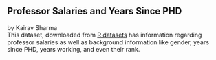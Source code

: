 ## Professor Salaries and Years Since PHD 
by Kairav Sharma 
<br>
This dataset, downloaded from [R datasets](https://vincentarelbundock.github.io/Rdatasets/articles/data.html) has information regarding professor salaries as well as background information like gender, years since PHD, years working, and even their rank. 

<br>

<script src="https://cdn.plot.ly/plotly-latest.min.js"></script>

<div>                            <div id="2230f4d2-a20a-44bf-9fcd-ffe4046a9112" class="plotly-graph-div" style="height:100%; width:100%;"></div>            <script type="text/javascript">                                    window.PLOTLYENV=window.PLOTLYENV || {};                                    if (document.getElementById("2230f4d2-a20a-44bf-9fcd-ffe4046a9112")) {                    Plotly.newPlot(                        "2230f4d2-a20a-44bf-9fcd-ffe4046a9112",                        [{"marker": {"color": "rgb(0,30,66)", "size": 5.0}, "mode": "markers", "name": "rank=Prof", "showlegend": true, "textfont": {"color": "rgb(0,30,66)"}, "textposition": "bottom center", "type": "scatter", "x": [19, 20, 45, 40, 30, 45, 21, 18, 20, 12, 19, 38, 37, 39, 31, 36, 34, 24, 21, 35, 12, 20, 13, 22, 41, 23, 40, 38, 19, 25, 40, 23, 25, 28, 12, 16, 23, 33, 22, 35, 17, 28, 17, 45, 29, 35, 28, 17, 26, 43, 17, 22, 17, 15, 37, 25, 38, 21, 13, 30, 41, 42, 28, 16, 20, 31, 40, 20, 37, 12, 21, 30, 39, 14, 32, 24, 24, 54, 28, 32, 56, 35, 20, 16, 17, 21, 19, 27, 28, 27, 36, 14, 21, 21, 15, 26, 21, 16, 18, 25, 19, 37, 20, 28, 27, 11, 18, 26, 23, 33, 18, 25, 22, 43, 19, 34, 38, 40, 28, 17, 19, 21, 35, 18, 20, 39, 15, 26, 16, 15, 13, 21, 23, 34, 38, 20, 16, 39, 29, 38, 36, 28, 25, 46, 19, 31, 38, 23, 19, 17, 30, 21, 28, 29, 39, 20, 31, 28, 22, 32, 45, 31, 31, 37, 36, 43, 14, 47, 13, 42, 42, 12, 52, 31, 24, 46, 39, 37, 51, 45, 28, 29, 33, 32, 39, 19, 40, 18, 17, 49, 39, 27, 28, 14, 46, 33, 31, 22, 20, 14, 29, 35, 22, 46, 16, 16, 24, 24, 30, 23, 37, 23, 49, 20, 18, 33, 36, 35, 13, 32, 37, 13, 17, 38, 31, 32, 15, 41, 39, 27, 56, 38, 26, 22, 25, 49, 39, 28, 14, 23, 30, 43, 43, 15, 35, 33, 23, 12, 30, 27, 28, 38, 27, 44, 27, 15, 29, 29, 38, 33, 40, 30, 33, 31, 42, 25], "xaxis": "x", "y": [139750, 173200, 115000, 141500, 175000, 147765, 119250, 129000, 104800, 117150, 101000, 103450, 124750, 137000, 89565, 102580, 93904, 113068, 106294, 134885, 118223, 132261, 117256, 155750, 125196, 146500, 101299, 231545, 94384, 114778, 98193, 151768, 140096, 126621, 108875, 106639, 117704, 109785, 101000, 99418, 111512, 91412, 126320, 146856, 100131, 92391, 113398, 150480, 193000, 150743, 135585, 144640, 122960, 132825, 152708, 172272, 166024, 123683, 129676, 102235, 106689, 133217, 126933, 153303, 127512, 113543, 131205, 112429, 104279, 105000, 120806, 148500, 117515, 115313, 124309, 97262, 96614, 78162, 155500, 113278, 76840, 168635, 136000, 108262, 105668, 152664, 106608, 112696, 119015, 156938, 144651, 128148, 111168, 118971, 137167, 176500, 105890, 167284, 130664, 181257, 151575, 93164, 134185, 111751, 147349, 142467, 141136, 150000, 101000, 134000, 107500, 153750, 180000, 133700, 122100, 189409, 114500, 119700, 160400, 152500, 165000, 96545, 162200, 120000, 163200, 111350, 128400, 126200, 145350, 146000, 119500, 170000, 145200, 129600, 87800, 122400, 88175, 133900, 91000, 148750, 117555, 81700, 114000, 77202, 96200, 122875, 102600, 108200, 84273, 90450, 91100, 101100, 128800, 204000, 109000, 102000, 132000, 116450, 140300, 92550, 107550, 121200, 126000, 99000, 134800, 143940, 104350, 89650, 103700, 143250, 194800, 93000, 107200, 163200, 107100, 100600, 136500, 103600, 57800, 155865, 115800, 150500, 174500, 168500, 183800, 107300, 97150, 126300, 148800, 72300, 88600, 127100, 170500, 105260, 144050, 111350, 122500, 166800, 92050, 108100, 94350, 100351, 146800, 67559, 134550, 135027, 104428, 161101, 162221, 124714, 151650, 134778, 192253, 116518, 105450, 145098, 151445, 98053, 145000, 128464, 137317, 106231, 124312, 114596, 162150, 150376, 107986, 142023, 128250, 144309, 186960, 93519, 142500, 138000, 145028, 88709, 107309, 109954, 121946, 109646, 138771, 205500, 101036, 115435, 131950, 134690, 110515, 109707, 136660, 103275, 103649, 150680, 172505, 105000, 125192, 114330, 139219, 109305, 119450, 186023, 166605, 151292, 103106, 150564, 101738, 95329], "yaxis": "y"}, {"marker": {"color": "rgb(256,200,44)", "size": 5.0}, "mode": "markers", "name": "rank=AssocProf", "showlegend": true, "textfont": {"color": "rgb(0,30,66)"}, "textposition": "bottom center", "type": "scatter", "x": [6, 12, 13, 9, 23, 12, 14, 9, 10, 9, 11, 9, 9, 10, 10, 17, 18, 11, 10, 15, 19, 25, 11, 10, 10, 14, 15, 12, 12, 6, 22, 8, 17, 10, 13, 8, 13, 28, 19, 48, 9, 11, 29, 14, 13, 9, 26, 12, 30, 41, 8, 49, 11, 45, 12, 9, 13, 10, 19, 20, 10, 13, 11, 8], "xaxis": "x", "y": [97000, 119800, 74830, 100938, 93418, 103760, 83900, 90215, 100135, 90304, 103613, 100522, 107008, 105128, 105631, 95611, 83850, 82099, 82600, 81500, 82100, 62884, 83001, 77500, 73877, 100102, 81500, 103994, 113341, 95408, 98510, 101210, 105000, 95436, 100944, 100000, 103750, 106300, 86250, 90000, 113600, 118700, 105350, 109650, 107150, 70000, 73300, 83000, 74000, 88600, 88650, 81800, 104800, 70700, 71065, 95642, 126431, 99247, 104542, 81285, 108413, 78182, 104121, 86895], "yaxis": "y"}, {"marker": {"color": "rgb(0,150,207)", "size": 5.0}, "mode": "markers", "name": "rank=AsstProf", "showlegend": true, "textfont": {"color": "rgb(0,30,66)"}, "textposition": "bottom center", "type": "scatter", "x": [4, 7, 1, 2, 5, 11, 7, 4, 4, 5, 7, 1, 11, 8, 3, 4, 8, 3, 6, 6, 2, 10, 4, 3, 4, 5, 2, 4, 3, 3, 4, 4, 4, 4, 1, 2, 3, 1, 5, 3, 4, 4, 4, 7, 4, 3, 8, 7, 5, 4, 9, 4, 8, 8, 2, 8, 7, 5, 6, 8, 4, 8, 11, 4, 6, 8, 8], "xaxis": "x", "y": [79750, 79800, 77700, 78000, 82379, 77000, 79916, 80225, 80225, 77000, 86373, 70768, 74692, 75044, 75243, 68404, 73266, 86100, 84240, 88825, 88400, 97032, 84000, 72500, 72500, 73500, 72500, 73000, 72500, 89942, 92000, 95079, 92000, 92000, 88000, 89516, 89942, 88795, 91227, 92000, 92700, 92000, 92700, 91300, 91000, 63900, 69700, 63100, 69200, 77500, 73800, 73000, 74000, 78500, 85000, 74000, 74500, 74000, 84716, 84500, 80139, 83600, 78785, 74856, 77081, 75996, 81035], "yaxis": "y"}],                        {"annotations": [{"font": {"size": 16}, "showarrow": false, "text": "yrs.since.phd", "x": 0.5, "xanchor": "center", "xref": "paper", "y": 0, "yanchor": "top", "yref": "paper", "yshift": -30}], "showlegend": true, "template": {"data": {"bar": [{"error_x": {"color": "#2a3f5f"}, "error_y": {"color": "#2a3f5f"}, "marker": {"line": {"color": "#E5ECF6", "width": 0.5}}, "type": "bar"}], "barpolar": [{"marker": {"line": {"color": "#E5ECF6", "width": 0.5}}, "type": "barpolar"}], "carpet": [{"aaxis": {"endlinecolor": "#2a3f5f", "gridcolor": "white", "linecolor": "white", "minorgridcolor": "white", "startlinecolor": "#2a3f5f"}, "baxis": {"endlinecolor": "#2a3f5f", "gridcolor": "white", "linecolor": "white", "minorgridcolor": "white", "startlinecolor": "#2a3f5f"}, "type": "carpet"}], "choropleth": [{"colorbar": {"outlinewidth": 0, "ticks": ""}, "type": "choropleth"}], "contour": [{"colorbar": {"outlinewidth": 0, "ticks": ""}, "colorscale": [[0.0, "#0d0887"], [0.1111111111111111, "#46039f"], [0.2222222222222222, "#7201a8"], [0.3333333333333333, "#9c179e"], [0.4444444444444444, "#bd3786"], [0.5555555555555556, "#d8576b"], [0.6666666666666666, "#ed7953"], [0.7777777777777778, "#fb9f3a"], [0.8888888888888888, "#fdca26"], [1.0, "#f0f921"]], "type": "contour"}], "contourcarpet": [{"colorbar": {"outlinewidth": 0, "ticks": ""}, "type": "contourcarpet"}], "heatmap": [{"colorbar": {"outlinewidth": 0, "ticks": ""}, "colorscale": [[0.0, "#0d0887"], [0.1111111111111111, "#46039f"], [0.2222222222222222, "#7201a8"], [0.3333333333333333, "#9c179e"], [0.4444444444444444, "#bd3786"], [0.5555555555555556, "#d8576b"], [0.6666666666666666, "#ed7953"], [0.7777777777777778, "#fb9f3a"], [0.8888888888888888, "#fdca26"], [1.0, "#f0f921"]], "type": "heatmap"}], "heatmapgl": [{"colorbar": {"outlinewidth": 0, "ticks": ""}, "colorscale": [[0.0, "#0d0887"], [0.1111111111111111, "#46039f"], [0.2222222222222222, "#7201a8"], [0.3333333333333333, "#9c179e"], [0.4444444444444444, "#bd3786"], [0.5555555555555556, "#d8576b"], [0.6666666666666666, "#ed7953"], [0.7777777777777778, "#fb9f3a"], [0.8888888888888888, "#fdca26"], [1.0, "#f0f921"]], "type": "heatmapgl"}], "histogram": [{"marker": {"colorbar": {"outlinewidth": 0, "ticks": ""}}, "type": "histogram"}], "histogram2d": [{"colorbar": {"outlinewidth": 0, "ticks": ""}, "colorscale": [[0.0, "#0d0887"], [0.1111111111111111, "#46039f"], [0.2222222222222222, "#7201a8"], [0.3333333333333333, "#9c179e"], [0.4444444444444444, "#bd3786"], [0.5555555555555556, "#d8576b"], [0.6666666666666666, "#ed7953"], [0.7777777777777778, "#fb9f3a"], [0.8888888888888888, "#fdca26"], [1.0, "#f0f921"]], "type": "histogram2d"}], "histogram2dcontour": [{"colorbar": {"outlinewidth": 0, "ticks": ""}, "colorscale": [[0.0, "#0d0887"], [0.1111111111111111, "#46039f"], [0.2222222222222222, "#7201a8"], [0.3333333333333333, "#9c179e"], [0.4444444444444444, "#bd3786"], [0.5555555555555556, "#d8576b"], [0.6666666666666666, "#ed7953"], [0.7777777777777778, "#fb9f3a"], [0.8888888888888888, "#fdca26"], [1.0, "#f0f921"]], "type": "histogram2dcontour"}], "mesh3d": [{"colorbar": {"outlinewidth": 0, "ticks": ""}, "type": "mesh3d"}], "parcoords": [{"line": {"colorbar": {"outlinewidth": 0, "ticks": ""}}, "type": "parcoords"}], "pie": [{"automargin": true, "type": "pie"}], "scatter": [{"marker": {"colorbar": {"outlinewidth": 0, "ticks": ""}}, "type": "scatter"}], "scatter3d": [{"line": {"colorbar": {"outlinewidth": 0, "ticks": ""}}, "marker": {"colorbar": {"outlinewidth": 0, "ticks": ""}}, "type": "scatter3d"}], "scattercarpet": [{"marker": {"colorbar": {"outlinewidth": 0, "ticks": ""}}, "type": "scattercarpet"}], "scattergeo": [{"marker": {"colorbar": {"outlinewidth": 0, "ticks": ""}}, "type": "scattergeo"}], "scattergl": [{"marker": {"colorbar": {"outlinewidth": 0, "ticks": ""}}, "type": "scattergl"}], "scattermapbox": [{"marker": {"colorbar": {"outlinewidth": 0, "ticks": ""}}, "type": "scattermapbox"}], "scatterpolar": [{"marker": {"colorbar": {"outlinewidth": 0, "ticks": ""}}, "type": "scatterpolar"}], "scatterpolargl": [{"marker": {"colorbar": {"outlinewidth": 0, "ticks": ""}}, "type": "scatterpolargl"}], "scatterternary": [{"marker": {"colorbar": {"outlinewidth": 0, "ticks": ""}}, "type": "scatterternary"}], "surface": [{"colorbar": {"outlinewidth": 0, "ticks": ""}, "colorscale": [[0.0, "#0d0887"], [0.1111111111111111, "#46039f"], [0.2222222222222222, "#7201a8"], [0.3333333333333333, "#9c179e"], [0.4444444444444444, "#bd3786"], [0.5555555555555556, "#d8576b"], [0.6666666666666666, "#ed7953"], [0.7777777777777778, "#fb9f3a"], [0.8888888888888888, "#fdca26"], [1.0, "#f0f921"]], "type": "surface"}], "table": [{"cells": {"fill": {"color": "#EBF0F8"}, "line": {"color": "white"}}, "header": {"fill": {"color": "#C8D4E3"}, "line": {"color": "white"}}, "type": "table"}]}, "layout": {"annotationdefaults": {"arrowcolor": "#2a3f5f", "arrowhead": 0, "arrowwidth": 1}, "autotypenumbers": "strict", "coloraxis": {"colorbar": {"outlinewidth": 0, "ticks": ""}}, "colorscale": {"diverging": [[0, "#8e0152"], [0.1, "#c51b7d"], [0.2, "#de77ae"], [0.3, "#f1b6da"], [0.4, "#fde0ef"], [0.5, "#f7f7f7"], [0.6, "#e6f5d0"], [0.7, "#b8e186"], [0.8, "#7fbc41"], [0.9, "#4d9221"], [1, "#276419"]], "sequential": [[0.0, "#0d0887"], [0.1111111111111111, "#46039f"], [0.2222222222222222, "#7201a8"], [0.3333333333333333, "#9c179e"], [0.4444444444444444, "#bd3786"], [0.5555555555555556, "#d8576b"], [0.6666666666666666, "#ed7953"], [0.7777777777777778, "#fb9f3a"], [0.8888888888888888, "#fdca26"], [1.0, "#f0f921"]], "sequentialminus": [[0.0, "#0d0887"], [0.1111111111111111, "#46039f"], [0.2222222222222222, "#7201a8"], [0.3333333333333333, "#9c179e"], [0.4444444444444444, "#bd3786"], [0.5555555555555556, "#d8576b"], [0.6666666666666666, "#ed7953"], [0.7777777777777778, "#fb9f3a"], [0.8888888888888888, "#fdca26"], [1.0, "#f0f921"]]}, "colorway": ["#636efa", "#EF553B", "#00cc96", "#ab63fa", "#FFA15A", "#19d3f3", "#FF6692", "#B6E880", "#FF97FF", "#FECB52"], "font": {"color": "#2a3f5f"}, "geo": {"bgcolor": "white", "lakecolor": "white", "landcolor": "#E5ECF6", "showlakes": true, "showland": true, "subunitcolor": "white"}, "hoverlabel": {"align": "left"}, "hovermode": "closest", "mapbox": {"style": "light"}, "paper_bgcolor": "white", "plot_bgcolor": "#E5ECF6", "polar": {"angularaxis": {"gridcolor": "white", "linecolor": "white", "ticks": ""}, "bgcolor": "#E5ECF6", "radialaxis": {"gridcolor": "white", "linecolor": "white", "ticks": ""}}, "scene": {"xaxis": {"backgroundcolor": "#E5ECF6", "gridcolor": "white", "gridwidth": 2, "linecolor": "white", "showbackground": true, "ticks": "", "zerolinecolor": "white"}, "yaxis": {"backgroundcolor": "#E5ECF6", "gridcolor": "white", "gridwidth": 2, "linecolor": "white", "showbackground": true, "ticks": "", "zerolinecolor": "white"}, "zaxis": {"backgroundcolor": "#E5ECF6", "gridcolor": "white", "gridwidth": 2, "linecolor": "white", "showbackground": true, "ticks": "", "zerolinecolor": "white"}}, "shapedefaults": {"line": {"color": "#2a3f5f"}}, "ternary": {"aaxis": {"gridcolor": "white", "linecolor": "white", "ticks": ""}, "baxis": {"gridcolor": "white", "linecolor": "white", "ticks": ""}, "bgcolor": "#E5ECF6", "caxis": {"gridcolor": "white", "linecolor": "white", "ticks": ""}}, "title": {"x": 0.05}, "xaxis": {"automargin": true, "gridcolor": "white", "linecolor": "white", "ticks": "", "title": {"standoff": 15}, "zerolinecolor": "white", "zerolinewidth": 2}, "yaxis": {"automargin": true, "gridcolor": "white", "linecolor": "white", "ticks": "", "title": {"standoff": 15}, "zerolinecolor": "white", "zerolinewidth": 2}}}, "title": {"text": "Relationship between Professor Salary and Years since PHD"}, "xaxis": {"anchor": "y", "domain": [0.0, 1.0]}, "yaxis": {"anchor": "x", "domain": [0.0, 1.0], "title": {"text": "salary"}}},                        {"responsive": true}                    )                };                            </script>        </div>
<br>
The above visualization depicts the relationship between salary and years since PHD. It is quite evident that the professors who did their PHD a long time ago typically get paid more. The scatter plot also shows how the different position titles tie into both pay but also time since getting their doctorate. Assistant Professors get paid the least, and they are typicall recent PHD graduates as well. 
<br>
